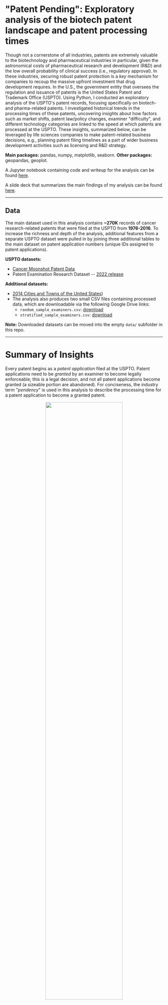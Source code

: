 # "Patent Pending": Exploratory analysis of the biotech patent landscape and patent processing times

Though not a cornerstone of all industries, patents are extremely valuable to the biotechnology and pharmaceutical industries in particular, given the astronomical costs of pharmaceutical research and development (R&D) and the low overall probability of clinical success (i.e., regulatory approval). In these industries, securing robust patent protection is a *key* mechanism for companies to recoup the massive upfront investment that drug development requires. In the U.S., the government entity that oversees the regulation and issuance of patents is the United States Patent and Trademark Office (USPTO). Using Python, I conducted an exploratory analysis of the USPTO's patent records, focusing specifically on biotech- and pharma-related patents. I investigated historical trends in the processing times of these patents, uncovering insights about how factors such as market shifts, patent law/policy changes, examiner "difficulty", and different technology categories are linked to the speed at which patents are processed at the USPTO. These insights, summarized below, can be leveraged by life sciences companies to make patent-related business decisions, e.g., planning patent filing timelines as a part of wider business development activities such as licensing and R&D strategy. 

**Main packages:** pandas, numpy, matplotlib, seaborn.
**Other packages:** geopandas, geoplot.

A Jupyter notebook containing code and writeup for the analysis can be found [here](https://github.com/ruiruigao/uspto_EDA/blob/main/uspto_EDA.ipynb).

A slide deck that summarizes the main findings of my analysis can be found [here](https://github.com/ruiruigao/uspto_EDA/blob/main/USPTO_EDA_Python.pdf).

---
## Data

The main dataset used in this analysis contains **~270K** records of cancer research-related patents that were filed at the USPTO from **1976-2016**. To increase the richness and depth of the analysis, additional features from a separate USPTO dataset were pulled in by joining three additional tables to the main dataset on patent application numbers (unique IDs assigned to patent applications).

**USPTO datasets:**
* [Cancer Moonshot Patent Data](https://www.uspto.gov/ip-policy/economic-research/research-datasets/cancer-moonshot-patent-data) 
* Patent Examination Research Dataset -- [2022 release](https://www.uspto.gov/ip-policy/economic-research/research-datasets/patent-examination-research-dataset-public-pair)

**Additional datasets:**
* [2014 Cities and Towns of the United States](https://geodata.lib.utexas.edu/catalog/stanford-bx729wr3020))
* The analysis also produces two small CSV files containing processed data, which are downloadable via the following Google Drive links:
    - `random_sample_examiners.csv`: [download](https://drive.google.com/file/d/1mGrZPvld78x3kFc8xAAiZkvlWtutGvRy/view?usp=sharing)
    - `stratified_sample_examiners.csv`: [download](https://drive.google.com/file/d/1qI618WNMovnz7QraC8Ylp2RcH3GQABJc/view?usp=sharing)

**Note:** Downloaded datasets can be moved into the empty `data/` subfolder in this repo.

---
# Summary of Insights

Every patent begins as a _patent application_ filed at the USPTO. Patent applications need to be _granted_ by an examiner to become legally enforceable; this is a legal decision, and not all patent applications become granted (a sizeable portion are abandoned). For conciseness, the industry term "_pendency_" is used in this analysis to describe the processing time for a patent application to become a granted patent. 


<p align="center" width="100%">
  <img width="70%" src="results/prop-categories-by-year.png"><br>
</p>

**Pendency is affected by changes in patent law and market behavior:** In 1995, patent term was changed from 17 years from the date of grant to 20 years from the filing date. This act effectively shortened patent term for patent applications that took longer than three years to be processed. The graph above, right, shows a sharp spike in the number of applications filed in that year, likely because companies rushed to file their applications in order to be covered under the previous law before the new law came into effect. Pendency also spiked in that year, likely reflecting the sudden backlog of applications at the USPTO. The graphs also show that despite steadily increasing numbers of applications being filed at the USPTO, it has managed to maintain consistent processing times after hitting a maximum in 2005. 



